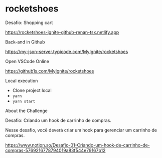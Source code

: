 # rocketshoes
Desafio: Shopping cart

https://rocketshoes-ignite-github-renan-tsx.netlify.app

Back-and in Github

https://my-json-server.typicode.com/MyIgnite/rocketshoes

Open VSCode Online

https://github1s.com/MyIgnite/rocketshoes

Local execution

- Clone project local
- `yarn`
- `yarn start`

About the Challenge </br>

Desafio: Criando um hook de carrinho de compras.

Nesse desafio, você deverá criar um hook para gerenciar um carrinho de compras.

https://www.notion.so/Desafio-01-Criando-um-hook-de-carrinho-de-compras-5769216778794019a83f544e79167b12
